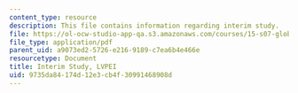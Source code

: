 ```yaml
---
content_type: resource
description: This file contains information regarding interim study.
file: https://ol-ocw-studio-app-qa.s3.amazonaws.com/courses/15-s07-globalhealth-lab-spring-2013/9735da84174d12e3cb4f30991468908d_MIT15_S07S13_inte_stu_lvp.pdf
file_type: application/pdf
parent_uid: a9073ed2-5726-e216-9189-c7ea6b4e466e
resourcetype: Document
title: Interim Study, LVPEI
uid: 9735da84-174d-12e3-cb4f-30991468908d
---
```

